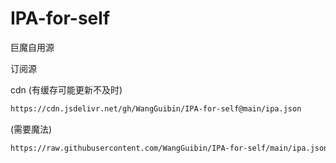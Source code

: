 # IPA-for-self
巨魔自用源


订阅源

cdn (有缓存可能更新不及时)

```bash
https://cdn.jsdelivr.net/gh/WangGuibin/IPA-for-self@main/ipa.json
```

(需要魔法)

```bash
https://raw.githubusercontent.com/WangGuibin/IPA-for-self/main/ipa.json
```